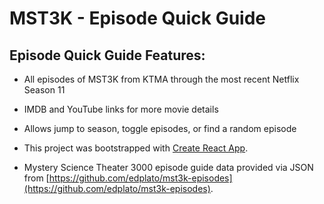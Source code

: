 # MST3K - Episode Quick Guide

## Episode Quick Guide Features:

+ All episodes of MST3K from KTMA through the most recent Netflix Season 11
+ IMDB and YouTube links for more movie details
+ Allows jump to season, toggle episodes, or find a random episode

+ This project was bootstrapped with [Create React App](https://github.com/facebookincubator/create-react-app).
+ Mystery Science Theater 3000 episode guide data provided via JSON from [https://github.com/edplato/mst3k-episodes](https://github.com/edplato/mst3k-episodes).